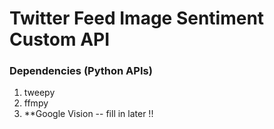 # Twitter Feed Image Sentiment Custom API

### Dependencies (Python APIs)
1. tweepy
1. ffmpy
1. **Google Vision -- fill in later !!

